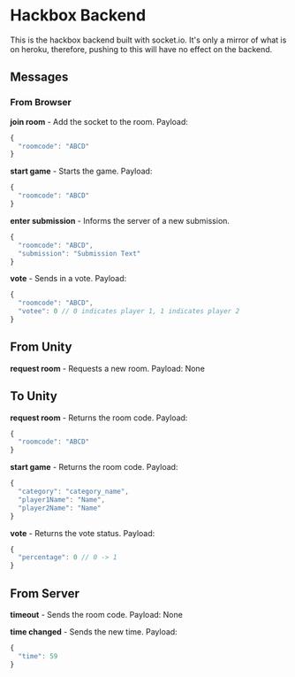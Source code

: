 # Hackbox Backend
This is the hackbox backend built with socket.io. It's only a mirror of what is on heroku, therefore, pushing to this will have no effect on the backend.

## Messages
### From Browser
**join room** - Add the socket to the room. Payload: 
```js
{
  "roomcode": "ABCD"
}
```
**start game** - Starts the game. Payload:
```js
{
  "roomcode": "ABCD"
}
```
**enter submission** - Informs the server of a new submission.
```js
{
  "roomcode": "ABCD",
  "submission": "Submission Text"
}
```
**vote** - Sends in a vote. Payload: 
```js
{
  "roomcode": "ABCD",
  "votee": 0 // 0 indicates player 1, 1 indicates player 2
}
```
## From Unity
**request room** - Requests a new room. Payload: None


## To Unity
**request room** - Returns the room code. Payload: 
```js
{
  "roomcode": "ABCD"
}
```
**start game** - Returns the room code. Payload: 
```js
{
  "category": "category_name",
  "player1Name": "Name",
  "player2Name": "Name"
}
```
**vote** - Returns the vote status. Payload: 
```js
{
  "percentage": 0 // 0 -> 1
}
```
## From Server

**timeout** - Sends the room code. Payload: None

**time changed** - Sends the new time. Payload: 
```js
{
  "time": 59
}
```

